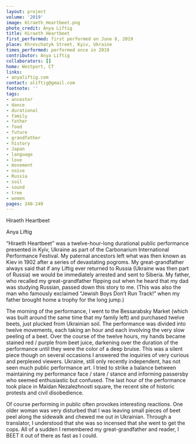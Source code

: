 ```yaml
---
layout: project
volume: '2019'
image: Hiraeth_Heartbeet.png
photo_credit: Anya Liftig
title: Hiraeth Heartbeet
first_performed: first performed on June 8, 2019
place: Khreschatyk Street, Kyiv, Ukraine
times_performed: performed once in 2019
contributor: Anya Liftig
collaborators: []
home: Westport, CT
links:
- anyaliftig.com
contact: aliftig@gmail.com
footnote: ''
tags:
- ancestor
- dance
- durational
- family
- father
- food
- future
- grandfather
- history
- Japan
- language
- love
- movement
- noise
- Russia
- soil
- sound
- tree
- women
pages: 248-249
---
```


Hiraeth Heartbeet

Anya Liftig

“Hiraeth Heartbeet” was a twelve-hour-long durational public performance presented in Kyiv, Ukraine as part of the Carbonarium International Performance Festival. My paternal ancestors left what was then known as Kiev in 1902 after a series of devastating pogroms. My great-grandfather always said that if any Liftig ever returned to Russia (Ukraine was then part of Russia) we would be immediately arrested and sent to Siberia. My father, who recalled my great-grandfather flipping out when he heard that my dad was studying Russian, passed down this story to me. (This was also the man who famously exclaimed “Jewish Boys Don’t Run Track!” when my father brought home a trophy for the long jump.)

The morning of the performance, I went to the Bessarabsky Market (which was built around the same time that my family left) and purchased twelve beets, just plucked from Ukrainian soil. The performance was divided into twelve movements, each taking an hour and each involving the very slow peeling of a beet. Over the course of the twelve hours, my hands became stained red / purple from beet juice, darkening over the duration of the performance until they were the color of a deep bruise. This was a silent piece though on several occasions I answered the inquiries of very curious and perplexed viewers. Ukraine, still only recently independent, has not seen much public performance art. I tried to strike a balance between maintaining my performance face / stare / stance and informing passersby who seemed enthusiastic but confused. The last hour of the performance took place in Maidan Nezalezhnosti square, the recent site of historic protests and civil disobedience.

Of course performing in public often provokes interesting reactions. One older woman was very disturbed that I was leaving small pieces of beet peel along the sidewalk and chewed me out in Ukrainian. Through a translator, I understood that she was so incensed that she went to get the cops. All of a sudden I remembered my great-grandfather and reader, I BEET it out of there as fast as I could.
